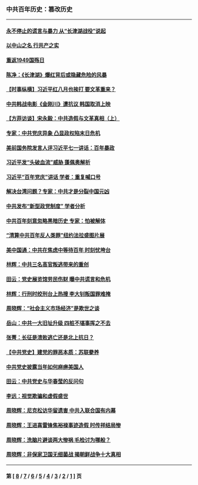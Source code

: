 ### 中共百年历史：篡改历史
---
#### [永不停止的谎言与暴力 从“长津湖战役”说起](../../pages/nf1176115/n13494094.md?09280430) 
#### [以中山之名 行共产之实](../../pages/nf1176115/n13346437.md?09280430) 
#### [重返1949国殇日](../../pages/nf1176115/n13346372.md?09280430) 
#### [陈净：《长津湖》爆红背后或隐藏危险的风暴](../../pages/nf1176115/n13314364.md?09280430) 
#### [【时事纵横】习近平红八月也挨打 要文革重来？](../../pages/nf1176115/n13231393.md?09280430) 
#### [中共韩战电影《金刚川》遭抗议 韩国取消上映](../../pages/nf1176115/n13219114.md?09280430) 
#### [【方菲访谈】宋永毅：中共造假与文革真相（上）](../../pages/nf1176115/n13200760.md?09280430) 
#### [专家：中共党庆异象 凸显政权陷末日危机](../../pages/nf1176115/n13067084.md?09280430) 
#### [美前国务院发言人评习近平七一讲话：百年暴政](../../pages/nf1176115/n13066986.md?09280430) 
#### [习近平发“头破血流”威胁 蓬佩奥解析](../../pages/nf1176115/n13063604.md?09280430) 
#### [习近平“百年党庆”讲话 学者：重复喊口号](../../pages/nf1176115/n13061411.md?09280430) 
#### [解决台湾问题？专家：中共才是分裂中国元凶](../../pages/nf1176115/n13060811.md?09280430) 
#### [中共发布“新型政党制度” 学者分析](../../pages/nf1176115/n13056354.md?09280430) 
#### [中共百年刻意忽略黑暗历史 专家：怕被解体](../../pages/nf1176115/n13056056.md?09280430) 
#### [“清算中共百年反人类罪”纽约法拉盛图片展](../../pages/nf1176115/n13052220.md?09280430) 
#### [美中国通：中共在焦虑中等待百年 时刻忧垮台](../../pages/nf1176115/n13048820.md?09280430) 
#### [林辉：中共三名高官叛逃带来的重创](../../pages/nf1176115/n13035206.md?09280430) 
#### [田云：党史展览馆劳民伤财 曝中共谎言和危机](../../pages/nf1176115/n13033900.md?09280430) 
#### [林辉：行刑时绞刑台上热搜 李大钊叛国罪难掩](../../pages/nf1176115/n13031965.md?09280430) 
#### [周晓辉：“社会主义市场经济”是欺世之谈](../../pages/nf1176115/n13024090.md?09280430) 
#### [岳山：中共一大旧址升级 四桩不堪事挥之不去](../../pages/nf1176115/n13021697.md?09280430) 
#### [张菁：长征是溃败逃亡还是北上抗日？](../../pages/nf1176115/n13020585.md?09280430) 
#### [【中共党史】建党的罪恶本质：苏联豢养](../../pages/nf1176115/n13011888.md?09280430) 
#### [中共党史披露当年如何麻痹美国人](../../pages/nf1176115/n12966400.md?09280430) 
#### [田云：中共党史与华春莹的反问句](../../pages/nf1176115/n12765178.md?09280430) 
#### [李远：视觉欺骗和虚假盛世](../../pages/nf1176115/n12993376.md?09280430) 
#### [周晓辉：尼克松访华留遗害 中共入联合国有内幕](../../pages/nf1176115/n12991422.md?09280430) 
#### [周晓辉：王进喜雷锋焦裕禄事迹造假 时传祥结局惨](../../pages/nf1176115/n12985497.md?09280430) 
#### [周晓辉：洗脑片避谈两大惨祸 毛检讨为哪般？](../../pages/nf1176115/n12971285.md?09280430) 
#### [周晓辉：非保家卫国无细菌战 揭朝鲜战争十大真相](../../pages/nf1176115/n12954161.md?09280430) 

---
#### 第 [ [8](./8.md?09280430) / [7](./7.md?09280430) / [6](./6.md?09280430) / [5](./5.md?09280430) / [4](./4.md?09280430) / [3](./3.md?09280430) / [2](./2.md?09280430) / [1](./1.md?09280430) ] 页
